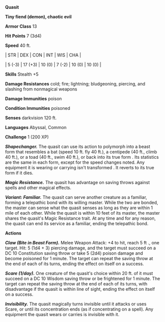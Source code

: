 **Quasit**

**Tiny fiend (demon), chaotic evil**

**Armor Class** 13

**Hit Points** 7 (3d4)

**Speed** 40 ft.

|   STR   |   DEX   |   CON   |   INT   |   WIS   |   CHA   |
  
| 5 (-3) | 17 (+3) | 10 (0) | 7 (-2) | 10 (0) | 10 (0) |

**Skills** Stealth +5

**Damage Resistances** cold; fire; lightning; bludgeoning, piercing, and slashing from nonmagical weapons

**Damage Immunities** poison

**Condition Immunities** poisoned

**Senses** darkvision 120 ft.

**Languages** Abyssal, Common

**Challenge** 1 (200 XP)

***Shapechanger.*** The quasit can use its action to polymorph into a beast form that resembles a bat (speed 10 ft. fly 40 ft.), a centipede (40 ft., climb 40 ft.), or a toad (40 ft., swim 40 ft.), or back into its true form . Its statistics are the same in each form, except for the speed changes noted. Any equipment it is wearing or carrying isn't transformed . It reverts to its true form if it dies.

***Magic Resistance.*** The quasit has advantage on saving throws against spells and other magical effects.

***Variant: Familiar.*** The quasit can serve another creature as a familiar, forming a telepathic bond with its willing master. While the two are bonded, the master can sense what the quasit senses as long as they are within 1 mile of each other. While the quasit is within 10 feet of its master, the master shares the quasit's Magic Resistance trait. At any time and for any reason, the quasit can end its service as a familiar, ending the telepathic bond.

**Actions**

***Claw (Bite in Beast Form).*** Melee Weapon Attack: +4 to hit, reach 5 ft ., one target. Hit: 5 (1d4 + 3) piercing damage, and the target must succeed on a DC 10 Constitution saving throw or take 5 (2d4) poison damage and become poisoned for 1 minute. The target can repeat the saving throw at the end of each of its turns, ending the effect on itself on a success.

***Scare (1/day).*** One creature of the quasit's choice within 20 ft. of it must succeed on a DC 10 Wisdom saving throw or be frightened for 1 minute. The target can repeat the saving throw at the end of each of its turns, with disadvantage if the quasit is within line of sight, ending the effect on itself on a success.

***Invisibility.*** The quasit magically turns invisible until it attacks or uses Scare, or until its concentration ends (as if concentrating on a spell). Any equipment the quasit wears or carries is invisible with it.

